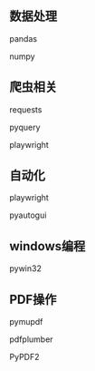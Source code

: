 ## 数据处理
pandas

numpy

## 爬虫相关
requests

pyquery

playwright

## 自动化
playwright

pyautogui

## windows编程

pywin32


## PDF操作

pymupdf

pdfplumber

PyPDF2
